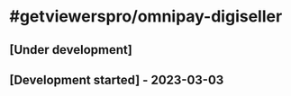 # #getviewerspro/omnipay-digiseller
## [Under development]

## [Development started] - 2023-03-03
[@getviewerspro]: https://github.com/getviewerspro
